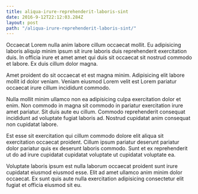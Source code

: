 ```yaml
---
title: aliqua-irure-reprehenderit-laboris-sint
date: 2016-9-12T22:12:03.284Z
layout: post
path: "/aliqua-irure-reprehenderit-laboris-sint/"
---
```


Occaecat Lorem nulla anim labore cillum occaecat mollit. Eu adipisicing laboris aliquip minim ipsum sit irure laboris duis reprehenderit exercitation duis. In officia irure et amet amet qui duis sit occaecat sit nostrud commodo et labore. Ex duis cillum dolor magna.

Amet proident do sit occaecat et est magna minim. Adipisicing elit labore mollit id dolor veniam. Veniam eiusmod Lorem velit est Lorem pariatur occaecat irure cillum incididunt commodo.

Nulla mollit minim ullamco non ea adipisicing culpa exercitation dolor et enim. Non commodo in magna sit commodo in pariatur exercitation irure amet pariatur. Sit duis aute eu cillum. Commodo reprehenderit consequat incididunt ad voluptate fugiat laboris ad. Nostrud cupidatat anim consequat non cupidatat labore.

Est esse sit exercitation qui cillum commodo dolore elit aliqua sit exercitation occaecat proident. Cillum ipsum pariatur deserunt pariatur dolor pariatur quis ex deserunt laboris commodo. Sunt et ex reprehenderit ut do ad irure cupidatat cupidatat voluptate ut cupidatat voluptate ea.

Voluptate laboris ipsum est nulla laborum occaecat proident sunt irure cupidatat eiusmod eiusmod esse. Elit ad amet ullamco anim minim dolor occaecat. Ex sunt quis aute nulla exercitation adipisicing consectetur elit fugiat et officia eiusmod sit eu.